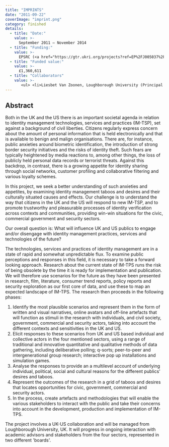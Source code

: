 ```yaml
---
title: "IMPRINTS"
date: "2011-09-22"
coverImage: "imprint.png"
category: finished
details:
  - title: "Date:"
    value: >-
      September 2011 – November 2014 
  - title: "Funding:"
    value: >-
      EPSRC (<a href="https://gtr.ukri.org/projects?ref=EP%2FJ005037%2F1">EP/J005037/1 </a>)
  - title: "Funded value:"
    value: >-
      £1,360,611
  - title: "Collaborators"
    value: >-
       <ul> <li>Liesbet Van Zoonen, Loughborough University (Principal Investigator)</li> <li>Pam Briggs, Northumbria University (Co-Investigator)</li> <li>Aletta Norval, University of Essex (Co-Investigator)</li> <li>Sandra Wilson, University of Dundee (Co-Investigator)</li> </ul> 
---
```


## Abstract

Both in the UK and the US there is an important societal agenda in relation to identity management technologies, services and practices (IM-TSP), set against a background of civil liberties. Citizens regularly express concern about the amount of personal information that is held electronically and that is available to benign and malign organisations. There are, for instance, public anxieties around biometric identification, the introduction of strong border security initiatives and the risks of identity theft. Such fears are typically heightened by media reactions to, among other things, the loss of publicly held personal data records or terrorist threats. Against this backdrop, in contrast, there is a growing appetite for identity sharing through social networks, customer profiling and collaborative filtering and various loyalty schemes.

In this project, we seek a better understanding of such anxieties and appetites, by examining identity management taboos and desires and their culturally situated causes and effects. Our challenge is to understand the way that citizens in the UK and the US will respond to new IM-TSP, and to promote trustworthy and pleasurable processes of identity verification across contexts and communities, providing win-win situations for the civic, commercial government and security sectors.

Our overall question is: What will influence UK and US publics to engage and/or disengage with identity management practices, services and technologies of the future?

The technologies, services and practices of identity management are in a state of rapid and somewhat unpredictable flux. To examine public perceptions and responses in this field, it is necessary to take a forward looking approach. Research about the current state of IM-TPS runs the risk of being obsolete by the time it is ready for implementation and publication. We will therefore use scenarios for the future as they have been presented in research, film, literature, consumer trend reports, policy reports and security exploration as our first core of data, and use these to map an expected landscape of IM-TPS. The research then proceeds in the following phases:

1. Identify the most plausible scenarios and represent them in the form of written and visual narratives, online avatars and off-line artefacts that will function as stimuli in the research with individuals, and civil society, government, commercial and security actors, taking into account the different contexts and sensitivities in the UK and US.
2. Elicit responses to these scenarios from UK and US based individual and collective actors in the four mentioned sectors, using a range of traditional and innovative quantitative and qualitative methods of data gathering, including deliberative polling; q-sorts; peer-to-peer and intergenerational group research; interactive pop up installations and simulation games.
3. Analyse the responses to provide an a multilevel account of underlying individual, political, social and cultural reasons for the different publics' desires and taboos.
4. Represent the outcomes of the research in a grid of taboos and desires that locates opportunities for civic, government, commercial and security actors.
5. In the process, create artefacts and methodologies that will enable the various stakeholders to interact with the public and take their concerns into account in the development, production and implementation of IM-TPS.

The project involves a UK-US collaboration and will be managed from Loughborough University, UK. It will progress in ongoing interaction with academic advisors and stakeholders from the four sectors, represented in two different 'boards'.
